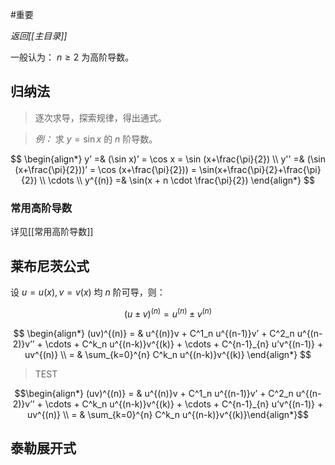#重要 

*返回[[主目录]]*

一般认为： $n \ge 2$ 为高阶导数。

## 归纳法

> 逐次求导，探索规律，得出通式。

> *例：* 求 $y=\sin x$ 的 $n$ 阶导数。

$$
\begin{align*}
 y’ =& (\sin x)’ = \cos x = \sin (x+\frac{\pi}{2}) \\
 y'' =& (\sin (x+\frac{\pi}{2}))’ = \cos (x+\frac{\pi}{2})) = \sin(x+\frac{\pi}{2}+\frac{\pi}{2}) \\
 \cdots \\
 y^{(n)} =& \sin(x + n \cdot \frac{\pi}{2})
\end{align*}
$$

### 常用高阶导数

详见[[常用高阶导数]]

## 莱布尼茨公式

设 $u = u(x), v = v(x)$ 均 $n$ 阶可导，则：

$$
(u \pm v)^{(n)} = u^{(n)} \pm v^{(n)}
$$

$$
\begin{align*}
  (uv)^{(n)} = & u^{(n)}v + C^1_n u^{(n-1)}v’ + C^2_n u^{(n-2)}v’’ + \cdots + C^k_n u^{(n-k)}v^{(k)} + \cdots + C^{n-1}_{n} u’v^{(n-1)} + uv^{(n)} \\
  = & \sum_{k=0}^{n} C^k_n u^{(n-k)}v^{(k)}
\end{align*}
$$

> TEST

$$\begin{align*}  (uv)^{(n)} = & u^{(n)}v + C^1_n u^{(n-1)}v’ + C^2_n u^{(n-2)}v’’ + \cdots + C^k_n u^{(n-k)}v^{(k)} + \cdots + C^{n-1}_{n} u’v^{(n-1)} + uv^{(n)} \\  = & \sum_{k=0}^{n} C^k_n u^{(n-k)}v^{(k)}\end{align*}$$



## 泰勒展开式